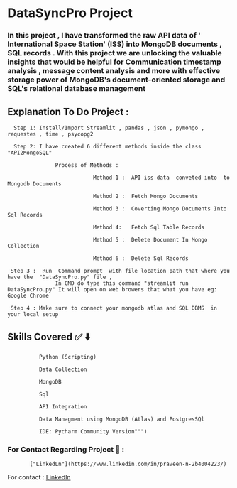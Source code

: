 # DataSyncPro Project


### In  this  project , I  have  transformed  the  raw  API data  of  ' International Space Station' (ISS)   into   MongoDB  documents , SQL records . With  this project  we  are  unlocking  the  valuable  insights  that  would  be  helpful  for  Communication timestamp analysis ,  message content analysis  and  more  with effective  storage  power  of MongoDB's document-oriented storage  and  SQL's relational database management

## Explanation To Do Project : 

      Step 1: Install/Import Streamlit , pandas , json , pymongo , requestes , time , psycopg2  

      Step 2: I have created 6 different methods inside the class "API2MongoSQL" 
                  
                   Process of Methods :

                               Method 1 :  API iss data  conveted into  to Mongodb Documents

                               Method 2 :  Fetch Mongo Documents 

                               Method 3 :  Coverting Mongo Documents Into Sql Records

                               Method 4:   Fetch Sql Table Records 

                               Method 5 :  Delete Document In Mongo Collection

                               Method 6 :  Delete Sql Records
                               
     Step 3 :  Run  Command prompt  with file location path that where you have the  "DataSyncPro.py" file ,
                   In CMD do type this command "streamlit run DataSyncPro.py" It will open on web browers that what you have eg: Google Chrome

     Step 4 : Make sure to connect your mongodb atlas and SQL DBMS  in your local setup



## Skills Covered ✅ ⬇️

              Python (Scripting)
              
              Data Collection
              
              MongoDB
              
              Sql
              
              API Integration
              
              Data Managment using MongoDB (Atlas) and PostgresSQl
              
              IDE: Pycharm Community Version""")


### For Contact Regarding Project  🤝 :

           ["LinkedLn"](https://www.linkedin.com/in/praveen-n-2b4004223/)
     

                               

                                

                                

                               
      
  
    
    















For contact : [Linkedln](https://www.linkedin.com/in/praveen-n-2b4004223/)







